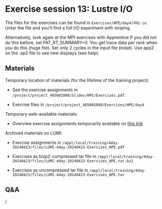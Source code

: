 # Exercise session 13: Lustre I/O

The files for the exercises can be found in `Exercises/HPE/day4/VH1-io`.
Untar the file and you'll find a full I/O experiment with striping.

Alternatively, look again at the MPI exercises with Apprentice
If you did not do this before, set PAT_RT_SUMMARY=0. You get trace data per rank when you do this (huge file).
Set only 2 cycles in the input file (indat).
Use app2 on the .ap2 file to see new displays (see help).


## Materials

<!--
No materials available at the moment.
-->

Temporary location of materials (for the lifetime of the training project):

-   See the exercise assignments in
    `/project/project_465001098/Slides/HPE/Exercises.pdf`.

-   Exercise files in `/project/project_465001098/Exercises/HPE/day4`

Temporary web-available materials:

-    Overview exercise assignments temporarily available on
     [this link](https://462000265.lumidata.eu/4day-20240423/files/LUMI-4day-20240423-4_Exercises_day4.pdf)

Archived materials on LUMI:

-   Exercise assignments in `/appl/local/training/4day-20240423/files/LUMI-4day-20240423-Exercises_HPE.pdf`

-   Exercises as bizp2-compressed tar file in
    `/appl/local/training/4day-20240423/files/LUMI-4day-20240423-Exercises_HPE.tar.bz2`

-   Exercises as uncompressed tar file in
    `/appl/local/training/4day-20240423/files/LUMI-4day-20240423-Exercises_HPE.tar`

## Q&A

/
